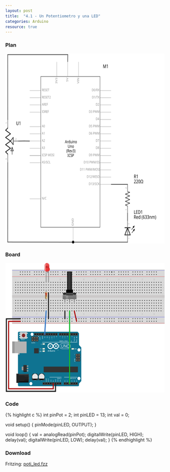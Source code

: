 ```yaml
---
layout: post
title:  "4.1 - Un Potentiometro y una LED"
categories: Arduino
resource: true
---
```


### Plan

<div class="schaltplan">
	<img src="/images/fritzing/arduino/poti_led_Schaltplan.svg" width="800" height="600" alt="wiring plan" />
</div>

### Board

<img src="/images/fritzing/arduino/poti_led_Steckplatine.svg" width="584" height="409" alt="bread board" />

### Code

{% highlight c %}
int pinPot = 2;
int pinLED = 13;
int val = 0;

void setup() {
  pinMode(pinLED, OUTPUT);
}

void loop() {
  val = analogRead(pinPot);
  digitalWrite(pinLED, HIGH);
  delay(val);
  digitalWrite(pinLED, LOW);
  delay(val);
}
{% endhighlight %}

### Download

Fritzing: [poti_led.fzz](/images/fritzing/arduino/poti_led.fzz)
